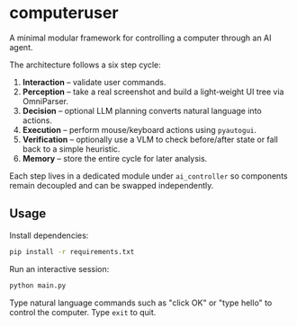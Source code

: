 # computeruser

A minimal modular framework for controlling a computer through an AI agent.

The architecture follows a six step cycle:

1. **Interaction** – validate user commands.
2. **Perception** – take a real screenshot and build a light‑weight UI tree via OmniParser.
3. **Decision** – optional LLM planning converts natural language into actions.
4. **Execution** – perform mouse/keyboard actions using `pyautogui`.
5. **Verification** – optionally use a VLM to check before/after state or fall back to a simple heuristic.
6. **Memory** – store the entire cycle for later analysis.

Each step lives in a dedicated module under `ai_controller` so components remain decoupled and can be swapped independently.

## Usage

Install dependencies:

```bash
pip install -r requirements.txt
```

Run an interactive session:

```bash
python main.py
```
Type natural language commands such as "click OK" or "type hello" to control the computer. Type `exit` to quit.
